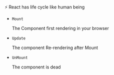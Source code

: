 ⚡️  React has life cycle like human being 
 






* `Mount`

&nbsp;&nbsp;&nbsp;&nbsp;&nbsp; The Component first rendering in your browser


* `Update`

&nbsp;&nbsp;&nbsp;&nbsp;&nbsp; The component Re-rendering after Mount 



* `UnMount`

&nbsp;&nbsp;&nbsp;&nbsp;&nbsp; The component is dead 



